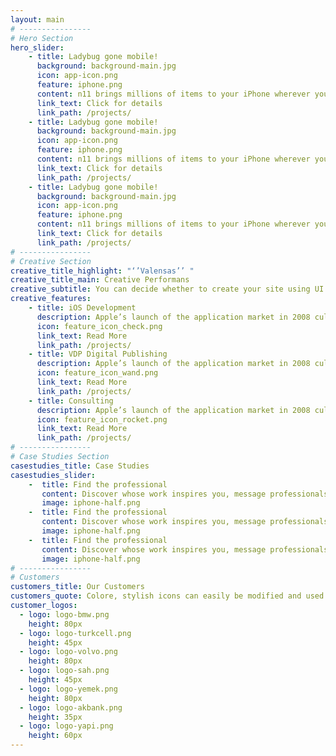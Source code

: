 ```yaml
---
layout: main
# ----------------   
# Hero Section
hero_slider:
    - title: Ladybug gone mobile!
      background: background-main.jpg
      icon: app-icon.png
      feature: iphone.png
      content: n11 brings millions of items to your iPhone wherever you are. Download the free app and start shopping  lucky.
      link_text: Click for details
      link_path: /projects/
    - title: Ladybug gone mobile!
      background: background-main.jpg
      icon: app-icon.png
      feature: iphone.png
      content: n11 brings millions of items to your iPhone wherever you are. Download the free app and start shopping  lucky.
      link_text: Click for details
      link_path: /projects/
    - title: Ladybug gone mobile!
      background: background-main.jpg
      icon: app-icon.png
      feature: iphone.png
      content: n11 brings millions of items to your iPhone wherever you are. Download the free app and start shopping  lucky.
      link_text: Click for details
      link_path: /projects/
# ----------------     
# Creative Section
creative_title_highlight: "‘’Valensas’’ "
creative_title_main: Creative Performans
creative_subtitle: You can decide whether to create your site using UI Kit blocks or samples. You can decide whether to create your site using UI Kit blocks or samples. You can decide...
creative_features:
    - title: iOS Development
      description: Apple’s launch of the application market in 2008 culminated in the creation of a new, vast market. 
      icon: feature_icon_check.png
      link_text: Read More
      link_path: /projects/
    - title: VDP Digital Publishing
      description: Apple’s launch of the application market in 2008 culminated in the creation of a new, vast market. 
      icon: feature_icon_wand.png
      link_text: Read More
      link_path: /projects/
    - title: Consulting
      description: Apple’s launch of the application market in 2008 culminated in the creation of a new, vast market. 
      icon: feature_icon_rocket.png
      link_text: Read More
      link_path: /projects/
# ----------------     
# Case Studies Section
casestudies_title: Case Studies
casestudies_slider:
    -  title: Find the professional
       content: Discover whose work inspires you, message professionals with questions about their work, read reviews from the community about architects, designers.Discover whose work inspires you, message professionals with questions about their work, read reviews from the community about architects.
       image: iphone-half.png
    -  title: Find the professional
       content: Discover whose work inspires you, message professionals with questions about their work, read reviews from the community about architects, designers.Discover whose work inspires you, message professionals with questions about their work, read reviews from the community about architects.
       image: iphone-half.png
    -  title: Find the professional
       content: Discover whose work inspires you, message professionals with questions about their work, read reviews from the community about architects, designers.Discover whose work inspires you, message professionals with questions about their work, read reviews from the community about architects.
       image: iphone-half.png
# ----------------  
# Customers
customers_title: Our Customers
customers_quote: Colore, stylish icons can easily be modified and used in a wide cariety of projects
customer_logos:
  - logo: logo-bmw.png
    height: 80px
  - logo: logo-turkcell.png
    height: 45px
  - logo: logo-volvo.png
    height: 80px
  - logo: logo-sah.png
    height: 45px
  - logo: logo-yemek.png
    height: 80px
  - logo: logo-akbank.png
    height: 35px
  - logo: logo-yapi.png
    height: 60px
---
```

